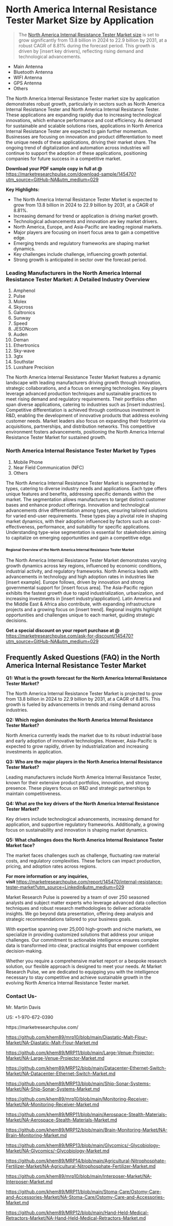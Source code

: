 <h1>North America Internal Resistance Tester Market&nbsp;Size by Application</h1><blockquote><p>The <a href="https://marketresearchpulse.com/download-sample/145470?utm_source=GitHub-NA&amp;utm_medium=029">North America Internal Resistance Tester Market size</a> is set to grow significantly from 13.8 billion in 2024 to 22.9 billion by 2031, at a robust CAGR of 8.81% during the forecast period. This growth is driven by [insert key drivers], reflecting rising demand and technological advancements.</p></blockquote><ul><li>Main Antenna<li> Bluetooth Antenna<li> WIFI Antenna<li> GPS Antenna<li> Others</li></ul><p>The North America Internal Resistance Tester market size by application demonstrates robust growth, particularly in sectors such as North America Internal Resistance Tester and North America Internal Resistance Tester. These applications are expanding rapidly due to increasing technological innovations, which enhance performance and cost efficiency. As demand for sustainable and scalable solutions rises, applications in North America Internal Resistance Tester are expected to gain further momentum. Businesses are focusing on innovation and product differentiation to meet the unique needs of these applications, driving their market share. The ongoing trend of digitalization and automation across industries will continue to support the adoption of these applications, positioning companies for future success in a competitive market.</p><p><strong>Download your PDF sample copy in full at @ </strong><a href="https://marketresearchpulse.com/download-sample/145470?utm_source=GitHub-NA&amp;utm_medium=029">https://marketresearchpulse.com/download-sample/145470?utm_source=GitHub-NA&amp;utm_medium=029</a></p><p><strong>Key Highlights: </strong></p><ul><li>The North America Internal Resistance Tester Market is expected to grow from 13.8 billion in 2024 to 22.9 billion by 2031, at a CAGR of 8.81%.</li><li>Increasing demand for trend or application is driving market growth.</li><li>Technological advancements and innovation are key market drivers.</li><li>North America, Europe, and Asia-Pacific are leading regional markets.</li><li>Major players are focusing on insert focus area to gain a competitive edge.</li><li>Emerging trends and regulatory frameworks are shaping market dynamics.</li><li>Key challenges include challenge, influencing growth potential.</li><li>Strong growth is anticipated in sector over the forecast period.</li></ul><h3>Leading Manufacturers in the North America Internal Resistance Tester Market: A Detailed Industry Overview</h3><ol><li>Amphenol</li><li>Pulse</li><li>Molex</li><li>Skycross</li><li>Galtronics</li><li>Sunway</li><li>Speed</li><li>JESONcom</li><li>Auden</li><li>Deman</li><li>Ethertronics</li><li>Sky-wave</li><li>3gtx</li><li>Southstar</li><li>Luxshare Precision</li></ol><div class="flex max-w-full flex-col flex-grow"><div class="min-h-8 text-message flex w-full flex-col items-end gap-2 whitespace-normal break-words [.text-message+&amp;]:mt-5" dir="auto" data-message-author-role="assistant" data-message-id="fd8432e4-4910-450d-b182-61b7bfb0a01f" data-message-model-slug="gpt-4o"><div class="flex w-full flex-col gap-1 empty:hidden first:pt-[3px]"><div class="markdown prose w-full break-words dark:prose-invert light"><p>The North America Internal Resistance Tester Market features a dynamic landscape with leading manufacturers driving growth through innovation, strategic collaborations, and a focus on emerging technologies. Key players leverage advanced production techniques and sustainable practices to meet rising demand and regulatory requirements. Their portfolios often span diverse applications, catering to industries such as [insert industries]. Competitive differentiation is achieved through continuous investment in R&amp;D, enabling the development of innovative products that address evolving customer needs. Market leaders also focus on expanding their footprint via acquisitions, partnerships, and distribution networks. This competitive environment fosters advancements, positioning the North America Internal Resistance Tester Market for sustained growth.</p></div></div></div></div><h3>North America Internal Resistance Tester Market by Types</h3><ol><li>Mobile Phone<li> Near Field Communication (NFC)<li> Others</li></ol><div class="flex max-w-full flex-col flex-grow"><div class="min-h-8 text-message flex w-full flex-col items-end gap-2 whitespace-normal break-words [.text-message+&amp;]:mt-5" dir="auto" data-message-author-role="assistant" data-message-id="084470be-0bb7-4664-bddf-5156b4f41249" data-message-model-slug="gpt-4o-mini"><div class="flex w-full flex-col gap-1 empty:hidden first:pt-[3px]"><div class="markdown prose w-full break-words dark:prose-invert light"><p>The North America Internal Resistance Tester Market is segmented by types, catering to diverse industry needs and applications. Each type offers unique features and benefits, addressing specific demands within the market. The segmentation allows manufacturers to target distinct customer bases and enhance product offerings. Innovation and technological advancements drive differentiation among types, ensuring tailored solutions for varied end-user requirements. These types play a pivotal role in shaping market dynamics, with their adoption influenced by factors such as cost-effectiveness, performance, and suitability for specific applications. Understanding type-wise segmentation is essential for stakeholders aiming to capitalize on emerging opportunities and gain a competitive edge.</p></div></div></div></div><h3><span style="font-size: 11px;">Regional Overview of the North America Internal Resistance Tester Market</span></h3><div class="flex max-w-full flex-col flex-grow"><div class="min-h-8 text-message flex w-full flex-col items-end gap-2 whitespace-normal break-words [.text-message+&amp;]:mt-5" dir="auto" data-message-author-role="assistant" data-message-id="e9038762-ce64-4e30-91c9-9bd413514231" data-message-model-slug="gpt-4o-mini"><div class="flex w-full flex-col gap-1 empty:hidden first:pt-[3px]"><div class="markdown prose w-full break-words dark:prose-invert light"><p>The North America Internal Resistance Tester Market demonstrates varying growth dynamics across key regions, influenced by economic conditions, industrial activity, and regulatory frameworks. North America leads with advancements in technology and high adoption rates in industries like [insert example]. Europe follows, driven by innovation and strong governmental support for [insert focus area]. The Asia-Pacific region exhibits the fastest growth due to rapid industrialization, urbanization, and increasing investments in [insert industry/application]. Latin America and the Middle East &amp; Africa also contribute, with expanding infrastructure projects and a growing focus on [insert trend]. Regional insights highlight opportunities and challenges unique to each market, guiding strategic decisions.</p></div></div></div></div><p><strong>Get a special discount on your report purchase at @ </strong><a href="https://marketresearchpulse.com/ask-for-discount/145470?utm_source=GitHub-NA&amp;utm_medium=029">https://marketresearchpulse.com/ask-for-discount/145470?utm_source=GitHub-NA&amp;utm_medium=029</a></p><h2>Frequently Asked Questions (FAQ) in the North America Internal Resistance Tester Market</h2><p><strong>Q1: What is the growth forecast for the North America Internal Resistance Tester Market?</strong></p><p>The North America Internal Resistance Tester Market is projected to grow from 13.8 billion in 2024 to 22.9 billion by 2031, at a CAGR of 8.81%. This growth is fueled by advancements in trends and rising demand across industries.</p><p><strong>Q2: Which region dominates the North America Internal Resistance Tester Market?</strong></p><p>North America currently leads the market due to its robust industrial base and early adoption of innovative technologies. However, Asia-Pacific is expected to grow rapidly, driven by industrialization and increasing investments in application.</p><p><strong>Q3: Who are the major players in the North America Internal Resistance Tester Market?</strong></p><p>Leading manufacturers include North America Internal Resistance Tester, known for their extensive product portfolios, innovation, and strong presence. These players focus on R&amp;D and strategic partnerships to maintain competitiveness.</p><p><strong>Q4: What are the key drivers of the North America Internal Resistance Tester Market?</strong></p><p>Key drivers include technological advancements, increasing demand for application, and supportive regulatory frameworks. Additionally, a growing focus on sustainability and innovation is shaping market dynamics.</p><p><strong>Q5: What challenges does the North America Internal Resistance Tester Market face?</strong></p><p>The market faces challenges such as challenge, fluctuating raw material costs, and regulatory complexities. These factors can impact production, pricing, and adoption rates across regions.</p><p><strong>For more information or any inquiries, visit&nbsp;</strong><a href="https://marketresearchpulse.com/report/145470/internal-resistance-tester-market?utm_source=Linkedin&utm_medium=029">https://marketresearchpulse.com/report/145470/internal-resistance-tester-market?utm_source=Linkedin&utm_medium=029</a></p><p>Market Research Pulse is powered by a team of over 250 seasoned analysts and subject matter experts who leverage advanced data collection techniques and robust research methodologies to deliver actionable insights. We go beyond data presentation, offering deep analysis and strategic recommendations tailored to your business goals.</p><p>With expertise spanning over 25,000 high-growth and niche markets, we specialize in providing customized solutions that address your unique challenges. Our commitment to actionable intelligence ensures complex data is transformed into clear, practical insights that empower confident decision-making.</p><p>Whether you require a comprehensive market report or a bespoke research solution, our flexible approach is designed to meet your needs. At Market Research Pulse, we are dedicated to equipping you with the intelligence necessary to stay competitive and achieve sustainable growth in the evolving North America Internal Resistance Tester market.</p><h3><strong>Contact Us-</strong></h3><p>Mr. Martin Davis</p><p>US: +1-970-672-0390</p><p>https://marketresearchpulse.com/</p><p><a href="https://github.com/khem89/mrp10/blob/main/Diastatic-Malt-Flour-Market/NA-Diastatic-Malt-Flour-Market.md">https://github.com/khem89/mrp10/blob/main/Diastatic-Malt-Flour-Market/NA-Diastatic-Malt-Flour-Market.md</a></p><p><a href="https://github.com/khem89/MRP11/blob/main/Large-Venue-Projector-Market/NA-Large-Venue-Projector-Market.md">https://github.com/khem89/MRP11/blob/main/Large-Venue-Projector-Market/NA-Large-Venue-Projector-Market.md</a></p><p><a href="https://github.com/khem89/MRP12/blob/main/Datacenter-Ethernet-Switch-Market/NA-Datacenter-Ethernet-Switch-Market.md">https://github.com/khem89/MRP12/blob/main/Datacenter-Ethernet-Switch-Market/NA-Datacenter-Ethernet-Switch-Market.md</a></p><p><a href="https://github.com/khem89/MRP13/blob/main/Ship-Sonar-Systems-Market/NA-Ship-Sonar-Systems-Market.md">https://github.com/khem89/MRP13/blob/main/Ship-Sonar-Systems-Market/NA-Ship-Sonar-Systems-Market.md</a></p><p><a href="https://github.com/khem89/mrp10/blob/main/Monitoring-Receiver-Market/NA-Monitoring-Receiver-Market.md">https://github.com/khem89/mrp10/blob/main/Monitoring-Receiver-Market/NA-Monitoring-Receiver-Market.md</a></p><p><a href="https://github.com/khem89/MRP11/blob/main/Aerospace-Stealth-Materials-Market/NA-Aerospace-Stealth-Materials-Market.md">https://github.com/khem89/MRP11/blob/main/Aerospace-Stealth-Materials-Market/NA-Aerospace-Stealth-Materials-Market.md</a></p><p><a href="https://github.com/khem89/MRP12/blob/main/Brain-Monitoring-Market/NA-Brain-Monitoring-Market.md">https://github.com/khem89/MRP12/blob/main/Brain-Monitoring-Market/NA-Brain-Monitoring-Market.md</a></p><p><a href="https://github.com/khem89/MRP13/blob/main/Glycomics/-Glycobiology-Market/NA-Glycomics/-Glycobiology-Market.md">https://github.com/khem89/MRP13/blob/main/Glycomics/-Glycobiology-Market/NA-Glycomics/-Glycobiology-Market.md</a></p><p><a href="https://github.com/khem89/MRP14/blob/main/Agricultural-Nitrophosphate-Fertilizer-Market/NA-Agricultural-Nitrophosphate-Fertilizer-Market.md">https://github.com/khem89/MRP14/blob/main/Agricultural-Nitrophosphate-Fertilizer-Market/NA-Agricultural-Nitrophosphate-Fertilizer-Market.md</a></p><p><a href="https://github.com/khem89/mrp10/blob/main/Interposer-Market/NA-Interposer-Market.md">https://github.com/khem89/mrp10/blob/main/Interposer-Market/NA-Interposer-Market.md</a></p><p><a href="https://github.com/khem89/MRP11/blob/main/Stoma-Care/Ostomy-Care-and-Accessories-Market/NA-Stoma-Care/Ostomy-Care-and-Accessories-Market.md">https://github.com/khem89/MRP11/blob/main/Stoma-Care/Ostomy-Care-and-Accessories-Market/NA-Stoma-Care/Ostomy-Care-and-Accessories-Market.md</a></p><p><a href="https://github.com/khem89/MRP12/blob/main/Hand-Held-Medical-Retractors-Market/NA-Hand-Held-Medical-Retractors-Market.md">https://github.com/khem89/MRP12/blob/main/Hand-Held-Medical-Retractors-Market/NA-Hand-Held-Medical-Retractors-Market.md</a></p>
